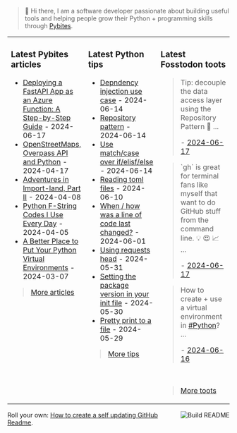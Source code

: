 > 👋 Hi there, I am a software developer passionate about building useful tools and helping people grow their Python + programming skills through <a href="https://pybit.es" target="_blank">Pybites</a>.

<table><tr><td valign="top" width="33%">

### Latest Pybites articles

<ul>

  <li><a href="https://pybit.es/articles/fastapi-app-as-azure-function-howto/" target="_blank">Deploying a FastAPI App as an Azure Function: A Step-by-Step Guide</a> - 2024-06-17</li>

  <li><a href="https://pybit.es/articles/openstreetmaps-overpass-api-and-python/" target="_blank">OpenStreetMaps, Overpass API and Python</a> - 2024-04-17</li>

  <li><a href="https://pybit.es/articles/adventures-in-import-land-part-ii/" target="_blank">Adventures in Import-land, Part II</a> - 2024-04-08</li>

  <li><a href="https://pybit.es/articles/python-f-string-codes-i-use-every-day/" target="_blank">Python F-String Codes I Use Every Day</a> - 2024-04-05</li>

  <li><a href="https://pybit.es/articles/a-better-place-to-put-your-python-virtual-environments/" target="_blank">A Better Place to Put Your Python Virtual Environments</a> - 2024-03-07</li>

</ul>

> <a href="https://pybit.es/articles/" target="_blank">More articles</a>


</td><td valign="top" width="34%">

### Latest Python tips

<ul>

  <li><a href="https://github.com/bbelderbos/bobcodesit/blob/main/notes/20240614172758.md" target="_blank">Depndency injection use case</a> - 2024-06-14</li>

  <li><a href="https://github.com/bbelderbos/bobcodesit/blob/main/notes/20240614165322.md" target="_blank">Repository pattern</a> - 2024-06-14</li>

  <li><a href="https://github.com/bbelderbos/bobcodesit/blob/main/notes/20240614124008.md" target="_blank">Use match/case over if/elisf/else</a> - 2024-06-14</li>

  <li><a href="https://github.com/bbelderbos/bobcodesit/blob/main/notes/20240610105621.md" target="_blank">Reading toml files</a> - 2024-06-10</li>

  <li><a href="https://github.com/bbelderbos/bobcodesit/blob/main/notes/20240601101301.md" target="_blank">When / how was a line of code last changed?</a> - 2024-06-01</li>

  <li><a href="https://github.com/bbelderbos/bobcodesit/blob/main/notes/20240531100650.md" target="_blank">Using requests head</a> - 2024-05-31</li>

  <li><a href="https://github.com/bbelderbos/bobcodesit/blob/main/notes/20240530111719.md" target="_blank">Setting the package version in your init file</a> - 2024-05-30</li>

  <li><a href="https://github.com/bbelderbos/bobcodesit/blob/main/notes/20240529114443.md" target="_blank">Pretty print to a file</a> - 2024-05-29</li>

</ul>

> <a href="https://github.com/bbelderbos/bobcodesit" target="_blank">More tips</a>


</td><td valign="top" width="33%">

### Latest Fosstodon toots


  <blockquote>
  <p>Tip: decouple the data access layer using the Repository Pattern 🚀 ...</p>
  - <a href="https://fosstodon.org/@bbelderbos/112632321289435900" target="_blank">2024-06-17</a>
  </blockquote>

  <blockquote>
  <p>`gh` is great for terminal fans like myself that want to do GitHub stuff from the command line. 💡 😍 📈 ...</p>
  - <a href="https://fosstodon.org/@bbelderbos/112631132642971206" target="_blank">2024-06-17</a>
  </blockquote>

  <blockquote>
  <p>How to create + use a virtual environment in <a class="mention hashtag" href="https://fosstodon.org/tags/Python" rel="tag">#<span>Python</span></a>? ...</p>
  - <a href="https://fosstodon.org/@bbelderbos/112627069790819575" target="_blank">2024-06-16</a>
  </blockquote>


<br>

> <a href="https://fosstodon.org/@bbelderbos" target="_blank">More toots</a>


</td></tr></table>

<a href="https://github.com/bbelderbos/bbelderbos/actions" target="_blank"><img src="https://github.com/bbelderbos/bbelderbos/workflows/Daily%20Update/badge.svg" align="right" alt="Build README"></a>Roll your own: <a href="https://pybit.es/articles/how-to-create-a-self-updating-github-readme/" target="_blank">How to create a self updating GitHub Readme</a>.